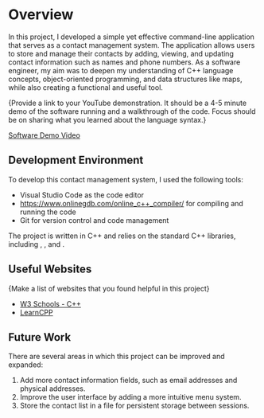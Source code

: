 # Overview

In this project, I developed a simple yet effective command-line application that serves as a contact management system. The application allows users to store and manage their contacts by adding, viewing, and updating contact information such as names and phone numbers. As a software engineer, my aim was to deepen my understanding of C++ language concepts, object-oriented programming, and data structures like maps, while also creating a functional and useful tool.

{Provide a link to your YouTube demonstration. It should be a 4-5 minute demo of the software running and a walkthrough of the code. Focus should be on sharing what you learned about the language syntax.}

[Software Demo Video](https://www.loom.com/share/bef9fd3b5e854b9ab07239e5d0637f03)

## Development Environment

To develop this contact management system, I used the following tools:

- Visual Studio Code as the code editor
- https://www.onlinegdb.com/online_c++_compiler/ for compiling and running the code
- Git for version control and code management

The project is written in C++ and relies on the standard C++ libraries, including <iostream>, <string>, and <map>.

## Useful Websites

{Make a list of websites that you found helpful in this project}

- [W3 Schools - C++](https://www.w3schools.com/cpp/)
- [LearnCPP](https://www.learncpp.com/)

## Future Work

There are several areas in which this project can be improved and expanded:

1. Add more contact information fields, such as email addresses and physical addresses.
2. Improve the user interface by adding a more intuitive menu system.
3. Store the contact list in a file for persistent storage between sessions.

